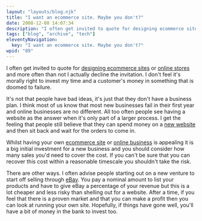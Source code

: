 ```yaml
---
layout: "layouts/blog.njk"
title: "I want an ecommerce site. Maybe you don't?"
date: 2008-12-08 14:07:34
description: "I often get invited to quote for designing ecommerce sites or online stores and more often than not I actually decline the invitation"
tags: ["blog", "archive", "tech"]
eleventyNavigation:
  key: "I want an ecommerce site. Maybe you don't?"
wpid: "89"
---
```


I often get invited to quote for <a href="http://www.chris-smith-web.com/wp" target="_self">designing ecommerce sites</a> or <a href="http://www.chris-smith-web.com/wp" target="_self">online stores</a> and more often than not I actually decline the invitation. I don't feel it's morally right to invest my time and a customer's money in something that is doomed to failure.

It's not that people have bad ideas, it's just that they don't have a business plan. I think most of us know that most new businesses fail in their first year and online businesses are no different. All too often people see having a website as the answer when it's only part of a larger process. I get the feeling that people still believe that they can spend money on a <a href="http://www.chris-smith-web.com/wp" target="_self">new website</a> and then sit back and wait for the orders to come in.

Whilst having your own <a href="http://www.chris-smith-web.com/wp" target="_self">ecommerce site</a> or <a href="http://www.chris-smith-web.com/wp" target="_self">online business</a> is appealing it is a big initial investment for a new business and you should consider how many sales you'd need to cover the cost. If you can't be sure that you can recover this cost within a reasonable timescale you shouldn't take the risk.

There are other ways. I often advise people starting out on a new venture to start off selling through <a href="http://www.ebay.co.uk" target="_blank">eBay</a>. You pay a nominal amount to list your products and have to give eBay a percentage of your revenue but this is a lot cheaper and less risky than shelling out for a website. After a time, if you feel that there is a proven market and that you can make a profit then you can look at running your own site. Hopefully, if things have gone well, you'll have a bit of money in the bank to invest too.

